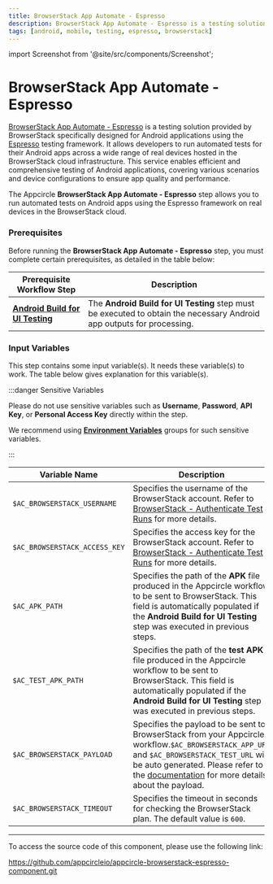```yaml
---
title: BrowserStack App Automate - Espresso
description: BrowserStack App Automate - Espresso is a testing solution provided by BrowserStack specifically designed for Android applications using the Espresso testing framework.
tags: [android, mobile, testing, espresso, browserstack]
---
```


import Screenshot from '@site/src/components/Screenshot';

# BrowserStack App Automate - Espresso

[BrowserStack App Automate - Espresso](https://www.browserstack.com/docs/app-automate/espresso/getting-started#4-execute-espresso-tests) is a testing solution provided by BrowserStack specifically designed for Android applications using the [Espresso](https://developer.android.com/training/testing/espresso) testing framework. It allows developers to run automated tests for their Android apps across a wide range of real devices hosted in the BrowserStack cloud infrastructure. This service enables efficient and comprehensive testing of Android applications, covering various scenarios and device configurations to ensure app quality and performance.

The Appcircle **BrowserStack App Automate - Espresso** step allows you to run automated tests on Android apps using the Espresso framework on real devices in the BrowserStack cloud.

### Prerequisites

Before running the **BrowserStack App Automate - Espresso** step, you must complete certain prerequisites, as detailed in the table below:

| Prerequisite Workflow Step                      | Description                                     |
|-------------------------------------------------|-------------------------------------------------|
| [**Android Build for UI Testing**](/workflows/android-specific-workflow-steps/android-build-for-ui-testing) | The **Android Build for UI Testing** step must be executed to obtain the necessary Android app outputs for processing. |

<Screenshot url='https://cdn.appcircle.io/docs/assets/android-workflow-components-browserstack-app-automate-espresso_1.png'/>

### Input Variables

This step contains some input variable(s). It needs these variable(s) to work. The table below gives explanation for this variable(s).

<Screenshot url='https://cdn.appcircle.io/docs/assets/android-workflow-components-browserstack-app-automate-espresso_2.png'/>

:::danger Sensitive Variables

Please do not use sensitive variables such as **Username**, **Password**, **API Key**, or **Personal Access Key** directly within the step.

We recommend using [**Environment Variables**](/build/build-environment-variables) groups for such sensitive variables.

:::

| Variable Name                 | Description                                    | Status |
|-------------------------------|------------------------------------------------|--------|
| `$AC_BROWSERSTACK_USERNAME`   | Specifies the username of the BrowserStack account. Refer to [BrowserStack - Authenticate Test Runs](https://www.browserstack.com/docs/automate/cypress/authentication) for more details. | Required |
| `$AC_BROWSERSTACK_ACCESS_KEY` | Specifies the access key for the BrowserStack account. Refer to [BrowserStack - Authenticate Test Runs](https://www.browserstack.com/docs/automate/cypress/authentication) for more details. | Required |
| `$AC_APK_PATH`                | Specifies the path of the **APK** file produced in the Appcircle workflow to be sent to BrowserStack. This field is automatically populated if the **Android Build for UI Testing** step was executed in previous steps. | Required |
| `$AC_TEST_APK_PATH`           | Specifies the path of the **test APK** file produced in the Appcircle workflow to be sent to BrowserStack. This field is automatically populated if the **Android Build for UI Testing** step was executed in previous steps. | Required |
| `$AC_BROWSERSTACK_PAYLOAD`    | Specifies the payload to be sent to BrowserStack from your Appcircle workflow.`$AC_BROWSERSTACK_APP_URL` and `$AC_BROWSERSTACK_TEST_URL` will be auto generated. Please refer to the [documentation](https://www.browserstack.com/docs/app-automate/api-reference/espresso/builds#execute-a-build) for more details about the payload. | Optional |
| `$AC_BROWSERSTACK_TIMEOUT`    | Specifies the timeout in seconds for checking the BrowserStack plan. The default value is `600`. | Required |

---

To access the source code of this component, please use the following link:

https://github.com/appcircleio/appcircle-browserstack-espresso-component.git